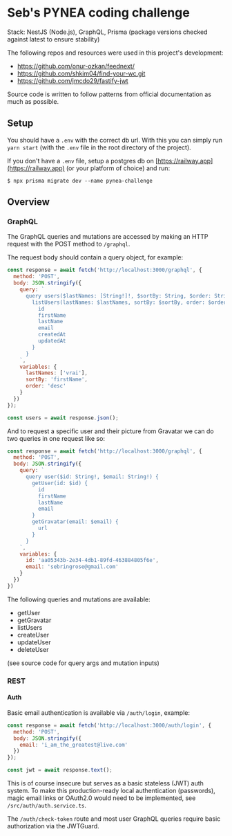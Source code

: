 # Seb's PYNEA coding challenge

Stack: NestJS (Node.js), GraphQL, Prisma
(package versions checked against latest to ensure stability)

The following repos and resources were used in this project's development: 
- https://github.com/onur-ozkan/feednext/
- https://github.com/shkim04/find-your-wc.git
- https://github.com/jmcdo29/fastify-jwt

Source code is written to follow patterns from official documentation as much as possible.

## Setup

You should have a `.env` with the correct db url. With this you can simply run `yarn start` (with the `.env` file in the root directory of the project).

If you don't have a `.env` file, setup a postgres db on [https://railway.app](https://railway.app) (or your platform of choice) and run:

`$ npx prisma migrate dev --name pynea-challenge`

## Overview

### GraphQL

The GraphQL queries and mutations are accessed by making an HTTP request with the POST method to `/graphql`.

The request body should contain a query object, for example: 

```js
const response = await fetch('http://localhost:3000/graphql', {
  method: 'POST',
  body: JSON.stringify({
    query: `
      query users($lastNames: [String!]!, $sortBy: String, $order: String) {
        listUsers(lastNames: $lastNames, sortBy: $sortBy, order: $order) {
          id
          firstName
          lastName
          email
          createdAt
          updatedAt
        }
      }
    `,
    variables: {
      lastNames: ['vrai'],
      sortBy: 'firstName',
      order: 'desc'
    }
  })
});

const users = await response.json();
```

And to request a specific user and their picture from Gravatar we can do two queries in one request like so:

```js
const response = await fetch('http://localhost:3000/graphql', {
  method: 'POST',
  body: JSON.stringify({
    query: `
      query user($id: String!, $email: String!) {
        getUser(id: $id) {
          id
          firstName
          lastName
          email
        }
        getGravatar(email: $email) {
          url
        }
      }
    `,
    variables: {
      id: 'aa05343b-2e34-4db1-89fd-463884805f6e',
      email: 'sebringrose@gmail.com'
    }
  })
})
```

The following queries and mutations are available:
- getUser
- getGravatar
- listUsers
- createUser
- updateUser
- deleteUser

(see source code for query args and mutation inputs)


### REST

#### Auth

Basic email authentication is available via `/auth/login`, example:

```js
const response = await fetch('http://localhost:3000/auth/login', {
  method: 'POST',
  body: JSON.stringify({
    email: 'i_am_the_greatest@live.com'
  })
});

const jwt = await response.text();
```

This is of course insecure but serves as a basic stateless (JWT) auth system. To make this production-ready local authentication (passwords), magic email links or OAuth2.0 would need to be implemented, see `/src/auth/auth.service.ts`. 

The `/auth/check-token` route and most user GraphQL queries require basic authorization via the JWTGuard.